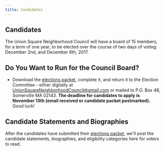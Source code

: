 ```yaml
---
title: Candidates
---
```

## Candidates

The Union Square Neighborhood Council will have a board of 15 members, for a term of one year, to be elected over the course of two days of voting: December 2nd, and December 6th, 2017.

## Do You Want to Run for the Council Board?

* Download the [elections packet](http://unionsquareneighborhoodcouncil.org/USNC%20October%202017%20Elections%20Packet%20FINAL.pdf), complete it, and return it to the Election Committee - either digitally at UnionSquareNeighborhoodCouncil@gmail.com or mailed to P.O. Box 48, Somerville MA 02143. **The deadline for candidates to apply is November 13th (email received or candidate packet postmarked).** Good luck!

## Candidate Statements and Biographies

After the candidates have submitted their [elections packet](http://unionsquareneighborhoodcouncil.org/USNC%20October%202017%20Elections%20Packet%20FINAL.pdf), we'll post the candidate statements, biographies, and eligibility categories here for voters to read.
